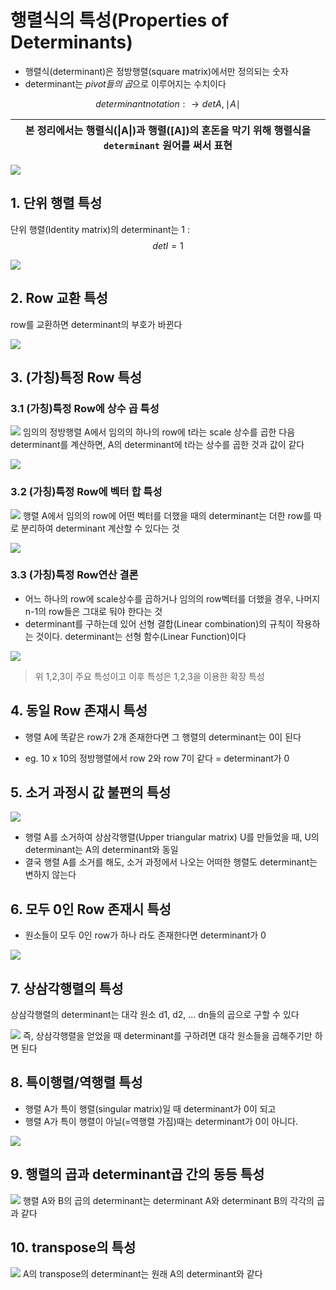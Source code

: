 # 행렬식의 특성(Properties of Determinants)


- 행렬식(determinant)은 정방행렬(square matrix)에서만 정의되는 숫자
- determinant는 *pivot들의 곱*으로 이루어지는 수치이다


$$ determinant notation: \rightarrow det A, \mid{A}\mid $$


|본 정리에서는 행렬식(\|A\|)과 행렬([A])의 혼돈을 막기 위해 행렬식을 `determinant` 원어를 써서 표현|
|-|

![](http://i.imgur.com/LsWApHW.png)

## 1. 단위 행렬 특성

단위 행렬(Identity matrix)의 determinant는 1 : $$det I = 1$$

![](http://cfile8.uf.tistory.com/image/216532335901824C18E1FD)

## 2. Row 교환 특성 

row를 교환하면 determinant의 부호가 바뀐다

![](http://cfile3.uf.tistory.com/image/2311FE37590183001D8456)

## 3. (가칭)특정 Row 특성  

### 3.1 (가칭)특정 Row에 상수 곱 특성

![](http://cfile2.uf.tistory.com/image/2411A842590185600110A0)
임의의 정방행렬 A에서 임의의 하나의 row에 t라는 scale 상수를 곱한 다음 determinant를 계산하면, A의 determinant에 t라는 상수를 곱한 것과 값이 같다

![](http://cfile2.uf.tistory.com/image/2411A842590185600110A0)

### 3.2 (가칭)특정 Row에 벡터 합 특성

![](http://cfile28.uf.tistory.com/image/2527EA3E59018BE724F3DD)
행렬 A에서 임의의 row에 어떤 벡터를 더했을 때의 determinant는 더한 row를 따로 분리하여 determinant 계산할 수 있다는 것

![](http://cfile9.uf.tistory.com/image/257FC24159018C670F9850)


### 3.3 (가칭)특정 Row연산 결론 
- 어느 하나의 row에 scale상수를 곱하거나 임의의 row벡터를 더했을 경우, 나머지 n-1의 row들은 그대로 둬야 한다는 것
- determinant를 구하는데 있어 선형 결합(Linear combination)의 규칙이 작용하는 것이다. determinant는 선형 함수(Linear Function)이다

![](http://cfile7.uf.tistory.com/image/215AB9395901940E1AEB35)


> 위 1,2,3이 주요 특성이고 이후 특성은 1,2,3을 이용한 확장 특성 

## 4. 동일 Row 존재시 특성 
- 행렬 A에 똑같은 row가 2개 존재한다면 그 행렬의 determinant는 0이 된다

- eg. 10 x 10의 정방행렬에서 row 2와 row 7이 같다 = determinant가 0

## 5. 소거 과정시 값 불편의 특성
![](http://cfile27.uf.tistory.com/image/2471D8475901E9A70F2B64)

- 행렬 A를 소거하여 상삼각행렬(Upper triangular matrix) U를 만들었을 때, U의 determinant는 A의 determinant와 동일
- 결국 행렬 A를 소거를 해도, 소거 과정에서 나오는 어떠한 행렬도 determinant는 변하지 않는다

## 6. 모두 0인 Row 존재시 특성 
- 원소들이 모두 0인 row가 하나 라도 존재한다면 determinant가 0

![](http://cfile3.uf.tistory.com/image/212D054B5901F8302FF789)

## 7. 상삼각행렬의 특성 
상삼각행렬의 determinant는 대각 원소 d1, d2, ... dn들의 곱으로 구할 수 있다

![](http://cfile5.uf.tistory.com/image/2534B047590202621619F3)
즉, 상삼각행렬을 얻었을 때 determinant를 구하려면 대각 원소들을 곱해주기만 하면 된다

## 8. 특이행렬/역행렬 특성 
- 행렬 A가 특이 행렬(singular matrix)일 때 determinant가 0이 되고
- 행렬 A가 특이 행렬이 아닐(=역행렬 가짐)때는 determinant가 0이 아니다. 

![](http://cfile6.uf.tistory.com/image/2323EB4A5902E04E2F4299)

## 9. 행렬의 곱과 determinant곱 간의 동등 특성
![](http://cfile29.uf.tistory.com/image/23591B4B5902BD062677E4)
행렬 A와 B의 곱의 determinant는 determinant A와 determinant B의 각각의 곱과 같다

## 10. transpose의 특성

![](http://cfile21.uf.tistory.com/image/22402A475902D0D8033126)
A의 transpose의 determinant는 원래 A의 determinant와 같다
